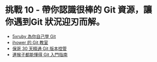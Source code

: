 # 挑戰 10 - 帶你認識很棒的 Git 資源，讓你遇到Git 狀況迎刃而解。


- [5xruby 為你自己學 Git ](https://gitbook.tw/)
- [ihower 的 Git 教室](https://ihower.tw/git/index.html)
- [保哥 30 天精通 Git 版本控管](https://github.com/doggy8088/Learn-Git-in-30-days?fbclid=IwAR2tU7V7kmvVJJgZVJpyHu8ACiJPk7vifaQCKULHKCUrp7OUJwT8HeQy_j4)
- [連猴子都能懂得 Git 入門指南](https://backlog.com/git-tutorial/tw/intro/intro1_1.html)



